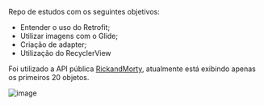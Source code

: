 
Repo de estudos com os seguintes objetivos:
- Entender o uso do Retrofit;
- Utilizar imagens com o Glide;
- Criação de adapter;
- Utilização do RecyclerView


Foi utilizado a API pública [RickandMorty](https://rickandmortyapi.com/documentation), atualmente está exibindo apenas os primeiros 20 objetos.


![image](https://user-images.githubusercontent.com/38586541/120907546-c9bce480-c638-11eb-9eea-cc67f518c38e.png)
